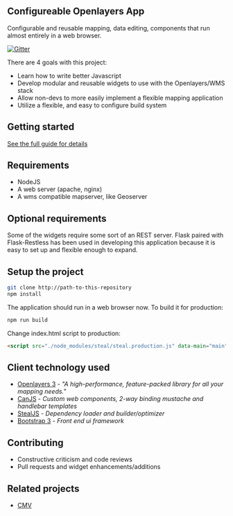 <!--
@page Home Cola
-->

## Configureable Openlayers App

Configurable and reusable mapping, data editing, components that run almost entirely in a web browser.

[![Gitter](https://badges.gitter.im/Join%20Chat.svg)](https://gitter.im/roemhildtg/cola?utm_source=badge&utm_medium=badge&utm_campaign=pr-badge)

There are 4 goals with this project:
* Learn how to write better Javascript
* Develop modular and reusable widgets to use with the Openlayers/WMS stack
* Allow non-devs to more easily implement a flexible mapping application
* Utilize a flexible, and easy to configure build system

## Getting started

[See the full guide for details](guides)

## Requirements
* NodeJS
* A web server (apache, nginx)
* A wms compatible mapserver, like Geoserver

## Optional requirements
Some of the widgets require some sort of an REST server. Flask paired with
Flask-Restless has been used in developing this application because it is easy
to set up and flexible enough to expand.

## Setup the project
```bash
git clone http://path-to-this-repository
npm install
```

The application should run in a web browser now. To build it for production:
```bash
npm run build
```

Change index.html script to production:
```html
<script src="./node_modules/steal/steal.production.js" data-main="main"></script>
```

## Client technology used
* [Openlayers 3](http://openlayers.org/) - *"A high-performance, feature-packed library for all your mapping needs."*
* [CanJS](http://canjs.com/) - *Custom web components, 2-way binding mustache and handlebar templates*
* [StealJS](http://stealjs.com/) - *Dependency loader and builder/optimizer*
* [Bootstrap 3](http://getbootstrap.com/) - *Front end ui framework*

## Contributing
* Constructive criticism and code reviews
* Pull requests and widget enhancements/additions

## Related projects
 - [CMV](https://github.com/cmv/cmv-app)
